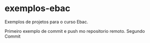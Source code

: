 # exemplos-ebac

Exemplos de projetos para o curso Ebac.
 
Primeiro exemplo de commit e push mo repositorio remoto.
Segundo Commit
